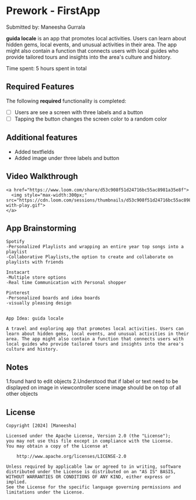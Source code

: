 # Prework - FirstApp

Submitted by: Maneesha Gurrala

**guida locale** is an app that promotes local activities. Users can
learn about hidden gems, local events, and unusual activities in their
area. The app might also contain a function that connects users with
local guides who provide tailored tours and insights into the area's
culture and history.

Time spent: 5 hours spent in total

## Required Features

The following **required** functionality is completed:

- [ ] Users are see a screen with three labels and a button
- [ ] Tapping the button changes the screen color to a random color

## Additional features
- Added textfields
- Added image under three labels and button
 
## Video Walkthrough

    <a href="https://www.loom.com/share/d53c908f51d24716bc55ac8981a35e8f">
      <img style="max-width:300px;" src="https://cdn.loom.com/sessions/thumbnails/d53c908f51d24716bc55ac8981a35e8f-with-play.gif">
    </a>
  



## App Brainstorming

    Spotify
    -Personalized Playlists and wrapping an entire year top songs into a playlist
    -Collaborative Playlists,the option to create and collaborate on playlists with friends

    Instacart
    -Multiple store options
    -Real time Communication with Personal shopper
       
    Pinterest
    -Personalized boards and idea boards
    -visually pleasing design


    App Idea: guida locale

    A travel and exploring app that promotes local activities. Users can
    learn about hidden gems, local events, and unusual activities in their
    area. The app might also contain a function that connects users with
    local guides who provide tailored tours and insights into the area's
    culture and history.


## Notes

1.found hard to edit objects
2.Understood that if label or text need to be displayed on image in viewcontroller scene image should be on top of all other objects

## License

    Copyright [2024] [Maneesha]

    Licensed under the Apache License, Version 2.0 (the "License");
    you may not use this file except in compliance with the License.
    You may obtain a copy of the License at

        http://www.apache.org/licenses/LICENSE-2.0

    Unless required by applicable law or agreed to in writing, software
    distributed under the License is distributed on an "AS IS" BASIS,
    WITHOUT WARRANTIES OR CONDITIONS OF ANY KIND, either express or implied.
    See the License for the specific language governing permissions and
    limitations under the License.

